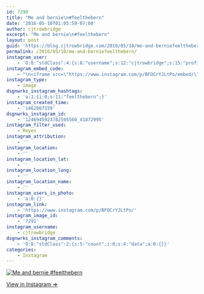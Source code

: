```yaml
---
id: 7290
title: "Me and bernie\n#feelthebern"
date: '2016-05-10T01:05:59-07:00'
author: cjtrowbridge
excerpt: "Me and bernie\n#feelthebern"
layout: post
guid: 'https://blog.cjtrowbridge.com/2016/05/10/me-and-berniefeelthebern/'
permalink: /2016/05/10/me-and-berniefeelthebern/
instagram_user:
    - 'O:8:"stdClass":4:{s:8:"username";s:12:"cjtrowbridge";s:15:"profile_picture";s:96:"https://scontent.cdninstagram.com/t51.2885-19/s150x150/12081186_1759494767611229_280555941_a.jpg";s:2:"id";s:8:"41872995";s:9:"full_name";s:13:"CJ Trowbridge";}'
instagram_embed_code:
    - "\n<iframe src=\"https://www.instagram.com/p/BFOCrYJLtPo/embed/\" width=\"612\" height=\"710\" frameborder=\"0\" scrolling=\"no\" allowtransparency=\"true\" class=\"insta-image-embed\"></iframe>\n"
instagram_type:
    - image
dsgnwrks_instagram_hashtags:
    - 'a:1:{i:0;s:11:"feelthebern";}'
instagram_created_time:
    - '1462867559'
dsgnwrks_instagram_id:
    - '1246945923782595560_41872995'
instagram_filter_used:
    - Reyes
instagram_attribution:
    - ''
instagram_location:
    - ''
instagram_location_lat:
    - ''
instagram_location_long:
    - ''
instagram_location_name:
    - ''
instagram_users_in_photo:
    - 'a:0:{}'
instagram_link:
    - 'https://www.instagram.com/p/BFOCrYJLtPo/'
instagram_image_id:
    - '7291'
instagram_username:
    - cjtrowbridge
dsgnwrks_instagram_comments:
    - 'O:8:"stdClass":2:{s:5:"count";i:0;s:4:"data";a:0:{}}'
categories:
    - Instagram
---
```


[![Me and bernie
#feelthebern](https://blog.cjtrowbridge.com/wp-content/uploads/2016/05/1462867559-1-1.jpg)](https://www.instagram.com/p/BFOCrYJLtPo/)

[View in Instagram ⇒](https://www.instagram.com/p/BFOCrYJLtPo/)